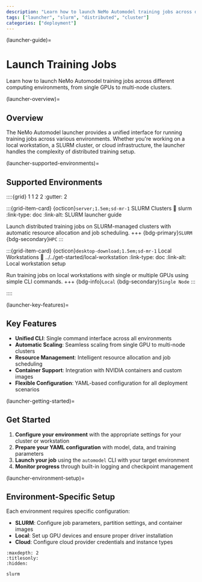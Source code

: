 ```yaml
---
description: "Learn how to launch NeMo Automodel training jobs across different environments including local workstations and SLURM clusters."
tags: ["launcher", "slurm", "distributed", "cluster"]
categories: ["deployment"]
---
```


(launcher-guide)=
# Launch Training Jobs

Learn how to launch NeMo Automodel training jobs across different computing environments, from single GPUs to multi-node clusters.

(launcher-overview)=
## Overview

The NeMo Automodel launcher provides a unified interface for running training jobs across various environments. Whether you're working on a local workstation, a SLURM cluster, or cloud infrastructure, the launcher handles the complexity of distributed training setup.

(launcher-supported-environments)=
## Supported Environments

::::{grid} 1 1 2 2
:gutter: 2

:::{grid-item-card} {octicon}`server;1.5em;sd-mr-1` SLURM Clusters
:link: slurm
:link-type: doc
:link-alt: SLURM launcher guide

Launch distributed training jobs on SLURM-managed clusters with automatic resource allocation and job scheduling.
+++
{bdg-primary}`SLURM`
{bdg-secondary}`HPC`
:::

:::{grid-item-card} {octicon}`desktop-download;1.5em;sd-mr-1` Local Workstations
:link: ../../get-started/local-workstation
:link-type: doc
:link-alt: Local workstation setup

Run training jobs on local workstations with single or multiple GPUs using simple CLI commands.
+++
{bdg-info}`Local`
{bdg-secondary}`Single Node`
:::

::::

(launcher-key-features)=
## Key Features

- **Unified CLI**: Single command interface across all environments
- **Automatic Scaling**: Seamless scaling from single GPU to multi-node clusters
- **Resource Management**: Intelligent resource allocation and job scheduling
- **Container Support**: Integration with NVIDIA containers and custom images
- **Flexible Configuration**: YAML-based configuration for all deployment scenarios

(launcher-getting-started)=
## Get Started

1. **Configure your environment** with the appropriate settings for your cluster or workstation
2. **Prepare your YAML configuration** with model, data, and training parameters
3. **Launch your job** using the `automodel` CLI with your target environment
4. **Monitor progress** through built-in logging and checkpoint management

(launcher-environment-setup)=
## Environment-Specific Setup

Each environment requires specific configuration:

- **SLURM**: Configure job parameters, partition settings, and container images
- **Local**: Set up GPU devices and ensure proper driver installation
- **Cloud**: Configure cloud provider credentials and instance types

```{toctree}
:maxdepth: 2
:titlesonly:
:hidden:

slurm
```